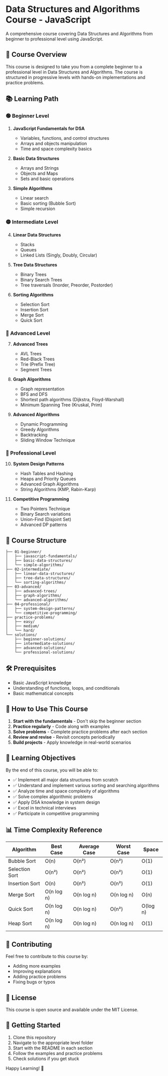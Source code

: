# Data Structures and Algorithms Course - JavaScript

A comprehensive course covering Data Structures and Algorithms from beginner to professional level using JavaScript.

## 🎯 Course Overview

This course is designed to take you from a complete beginner to a professional level in Data Structures and Algorithms. The course is structured in progressive levels with hands-on implementations and practice problems.

## 📚 Learning Path

### 🟢 Beginner Level
1. **JavaScript Fundamentals for DSA**
   - Variables, functions, and control structures
   - Arrays and objects manipulation
   - Time and space complexity basics

2. **Basic Data Structures**
   - Arrays and Strings
   - Objects and Maps
   - Sets and basic operations

3. **Simple Algorithms**
   - Linear search
   - Basic sorting (Bubble Sort)
   - Simple recursion

### 🟡 Intermediate Level
4. **Linear Data Structures**
   - Stacks
   - Queues
   - Linked Lists (Singly, Doubly, Circular)

5. **Tree Data Structures**
   - Binary Trees
   - Binary Search Trees
   - Tree traversals (Inorder, Preorder, Postorder)

6. **Sorting Algorithms**
   - Selection Sort
   - Insertion Sort
   - Merge Sort
   - Quick Sort

### 🔴 Advanced Level
7. **Advanced Trees**
   - AVL Trees
   - Red-Black Trees
   - Trie (Prefix Tree)
   - Segment Trees

8. **Graph Algorithms**
   - Graph representation
   - BFS and DFS
   - Shortest path algorithms (Dijkstra, Floyd-Warshall)
   - Minimum Spanning Tree (Kruskal, Prim)

9. **Advanced Algorithms**
   - Dynamic Programming
   - Greedy Algorithms
   - Backtracking
   - Sliding Window Technique

### 🚀 Professional Level
10. **System Design Patterns**
    - Hash Tables and Hashing
    - Heaps and Priority Queues
    - Advanced Graph Algorithms
    - String Algorithms (KMP, Rabin-Karp)

11. **Competitive Programming**
    - Two Pointers Technique
    - Binary Search variations
    - Union-Find (Disjoint Set)
    - Advanced DP patterns

## 📁 Course Structure

```
├── 01-beginner/
│   ├── javascript-fundamentals/
│   ├── basic-data-structures/
│   └── simple-algorithms/
├── 02-intermediate/
│   ├── linear-data-structures/
│   ├── tree-data-structures/
│   └── sorting-algorithms/
├── 03-advanced/
│   ├── advanced-trees/
│   ├── graph-algorithms/
│   └── advanced-algorithms/
├── 04-professional/
│   ├── system-design-patterns/
│   └── competitive-programming/
├── practice-problems/
│   ├── easy/
│   ├── medium/
│   └── hard/
└── solutions/
    ├── beginner-solutions/
    ├── intermediate-solutions/
    ├── advanced-solutions/
    └── professional-solutions/
```

## 🛠️ Prerequisites

- Basic JavaScript knowledge
- Understanding of functions, loops, and conditionals
- Basic mathematical concepts

## 📖 How to Use This Course

1. **Start with the fundamentals** - Don't skip the beginner section
2. **Practice regularly** - Code along with examples
3. **Solve problems** - Complete practice problems after each section
4. **Review and revise** - Revisit concepts periodically
5. **Build projects** - Apply knowledge in real-world scenarios

## 🎯 Learning Objectives

By the end of this course, you will be able to:

- ✅ Implement all major data structures from scratch
- ✅ Understand and implement various sorting and searching algorithms
- ✅ Analyze time and space complexity of algorithms
- ✅ Solve complex algorithmic problems
- ✅ Apply DSA knowledge in system design
- ✅ Excel in technical interviews
- ✅ Participate in competitive programming

## 📊 Time Complexity Reference

| Algorithm | Best Case | Average Case | Worst Case | Space |
|-----------|-----------|--------------|------------|-------|
| Bubble Sort | O(n) | O(n²) | O(n²) | O(1) |
| Selection Sort | O(n²) | O(n²) | O(n²) | O(1) |
| Insertion Sort | O(n) | O(n²) | O(n²) | O(1) |
| Merge Sort | O(n log n) | O(n log n) | O(n log n) | O(n) |
| Quick Sort | O(n log n) | O(n log n) | O(n²) | O(log n) |
| Heap Sort | O(n log n) | O(n log n) | O(n log n) | O(1) |

## 🤝 Contributing

Feel free to contribute to this course by:
- Adding more examples
- Improving explanations
- Adding practice problems
- Fixing bugs or typos

## 📝 License

This course is open source and available under the MIT License.

## 🚀 Getting Started

1. Clone this repository
2. Navigate to the appropriate level folder
3. Start with the README in each section
4. Follow the examples and practice problems
5. Check solutions if you get stuck

Happy Learning! 🎉
